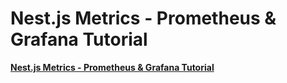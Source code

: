 # Nest.js Metrics - Prometheus & Grafana Tutorial

**[Nest.js Metrics - Prometheus & Grafana Tutorial](https://www.youtube.com/watch?v=2ESOGJTXv1s)**
